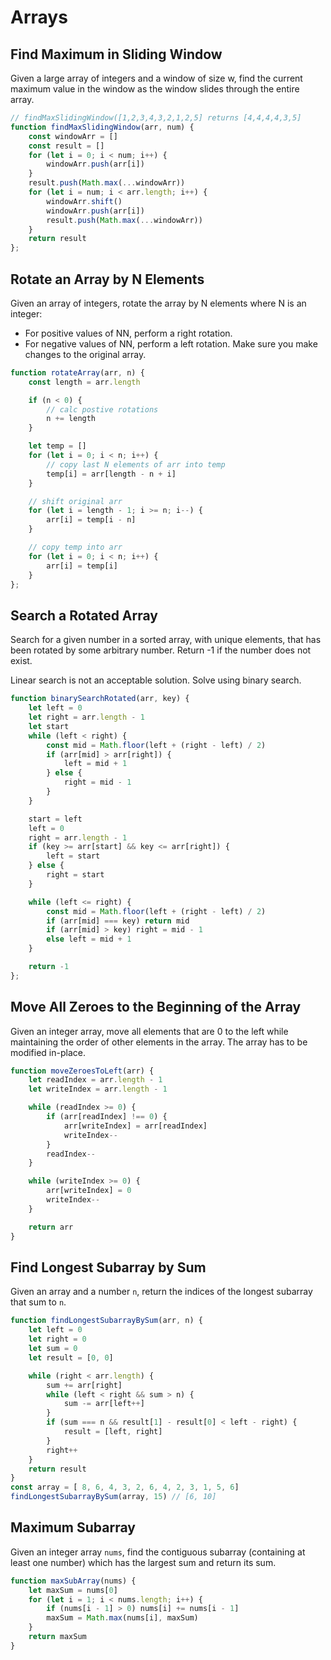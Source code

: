 # Arrays

## Find Maximum in Sliding Window
Given a large array of integers and a window of size w, find the current maximum value in the window as the window slides through the entire array.

```js
// findMaxSlidingWindow([1,2,3,4,3,2,1,2,5] returns [4,4,4,4,3,5]
function findMaxSlidingWindow(arr, num) {
    const windowArr = []
    const result = []
    for (let i = 0; i < num; i++) {
        windowArr.push(arr[i])
    }
    result.push(Math.max(...windowArr))
    for (let i = num; i < arr.length; i++) {
        windowArr.shift()
        windowArr.push(arr[i])
        result.push(Math.max(...windowArr))
    }
    return result
};
```

## Rotate an Array by N Elements
Given an array of integers, rotate the array by N elements where N is an integer:

- For positive values of NN, perform a right rotation.
- For negative values of NN, perform a left rotation.
Make sure you make changes to the original array.

```js
function rotateArray(arr, n) {
    const length = arr.length

    if (n < 0) {
        // calc postive rotations
        n += length
    }

    let temp = []
    for (let i = 0; i < n; i++) {
        // copy last N elements of arr into temp
        temp[i] = arr[length - n + i]
    }

    // shift original arr
    for (let i = length - 1; i >= n; i--) {
        arr[i] = temp[i - n]
    }

    // copy temp into arr
    for (let i = 0; i < n; i++) {
        arr[i] = temp[i]
    }
};
```

## Search a Rotated Array

Search for a given number in a sorted array, with unique elements, that has been rotated by some arbitrary number. Return -1 if the number does not exist.

Linear search is not an acceptable solution. Solve using binary search.

```js
function binarySearchRotated(arr, key) {
    let left = 0
    let right = arr.length - 1
    let start
    while (left < right) {
        const mid = Math.floor(left + (right - left) / 2)
        if (arr[mid] > arr[right]) {
            left = mid + 1
        } else {
            right = mid - 1
        }
    }

    start = left
    left = 0
    right = arr.length - 1
    if (key >= arr[start] && key <= arr[right]) {
        left = start
    } else {
        right = start
    }

    while (left <= right) {
        const mid = Math.floor(left + (right - left) / 2)
        if (arr[mid] === key) return mid
        if (arr[mid] > key) right = mid - 1
        else left = mid + 1
    }

    return -1
};
```

## Move All Zeroes to the Beginning of the Array

Given an integer array, move all elements that are 0 to the left while maintaining the order of other elements in the array. The array has to be modified in-place.

```js
function moveZeroesToLeft(arr) {
    let readIndex = arr.length - 1
    let writeIndex = arr.length - 1

    while (readIndex >= 0) {
        if (arr[readIndex] !== 0) {
            arr[writeIndex] = arr[readIndex]
            writeIndex--
        }
        readIndex--
    }

    while (writeIndex >= 0) {
        arr[writeIndex] = 0
        writeIndex--
    }

    return arr 
}
```

## Find Longest Subarray by Sum

Given an array and a number `n`, return the indices of the longest subarray that sum to `n`.

```js
function findLongestSubarrayBySum(arr, n) {
    let left = 0
    let right = 0
    let sum = 0
    let result = [0, 0]

    while (right < arr.length) {
        sum += arr[right]
        while (left < right && sum > n) {
            sum -= arr[left++]
        }
        if (sum === n && result[1] - result[0] < left - right) {
            result = [left, right]
        }
        right++
    }
    return result
}
const array = [ 8, 6, 4, 3, 2, 6, 4, 2, 3, 1, 5, 6]
findLongestSubarrayBySum(array, 15) // [6, 10]
```

## Maximum Subarray
Given an integer array `nums`, find the contiguous subarray (containing at least one number) which has the largest sum and return its sum.

```js
function maxSubArray(nums) {
    let maxSum = nums[0]
    for (let i = 1; i < nums.length; i++) {
        if (nums[i - 1] > 0) nums[i] += nums[i - 1]
        maxSum = Math.max(nums[i], maxSum)
    }
    return maxSum
}
```

























